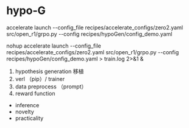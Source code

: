 # hypo-G

accelerate launch --config_file recipes/accelerate_configs/zero2.yaml src/open_r1/grpo.py --config recipes/hypoGen/config_demo.yaml

nohup accelerate launch --config_file recipes/accelerate_configs/zero2.yaml src/open_r1/grpo.py --config recipes/hypoGen/config_demo.yaml > train.log 2>&1 &

1. hypothesis generation 移植
2. verl （pip）/ trainer
3. data preprocess （prompt）
4. reward function
  - inference
  - novelty
  - practicality
